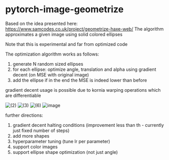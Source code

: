 # pytorch-image-geometrize

Based on the idea presented here: https://www.samcodes.co.uk/project/geometrize-haxe-web/
The algorithm approximates a given image using solid colored ellipses

Note that this is experimental and far from optimized code

The optimization algorithm works as follows:
1. generate N random sized ellipses
2. for each ellipse: optimize angle, translation and alpha using gradient decent (on MSE with original image)
3. add the ellipse if in the end the MSE is indeed lower than before

gradient decent usage is possible due to kornia warping operations which are differentiable

![(2)](https://user-images.githubusercontent.com/46653045/177013188-989a8e19-d156-442c-befa-2705d8b19ca6.png)
![(3)](https://user-images.githubusercontent.com/46653045/177013190-37660699-ae43-4d55-a4a8-512a998eb88a.png)
![(6)](https://user-images.githubusercontent.com/46653045/177013191-35dcecfd-a513-4004-82a3-94edbf246408.png)
![image](https://user-images.githubusercontent.com/46653045/177024807-8ab9b936-cfb7-46a7-a73e-e23b16aea35f.png)

further directions:
1. gradient decent halting conditions (improvement less than th - currently just fixed number of steps)
2. add more shapes
3. hyperparameter tuning (tune lr per parameter)
4. support color images
5. support ellipse shape optimization (not just angle)
